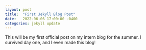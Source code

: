 ```yaml
---
layout: post
title:  "First Jekyll Blog Post"
date:   2022-06-06 17:00:00 -0400
categories: jekyll update
---
```


This will be my first official post on my intern blog for the summer. I survived day one, and I even made this blog!